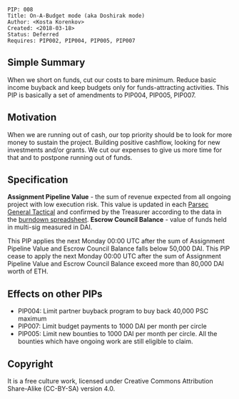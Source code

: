     PIP: 008
    Title: On-A-Budget mode (aka Doshirak mode)
    Author: <Kosta Korenkov>
    Created: <2018-03-18>
    Status: Deferred
    Requires: PIP002, PIP004, PIP005, PIP007


## Simple Summary
When we short on funds, cut our costs to bare minimum. Reduce basic income buyback and keep budgets only for funds-attracting activities.
This PIP is basically a set of amendments to PIP004, PIP005, PIP007.

## Motivation
When we are running out of cash, our top priority should be to look for more money to sustain the project. Building positive cashflow, looking for new investments and/or grants. We cut our expenses to give us more time for that and to postpone running out of funds.

## Specification

**Assignment Pipeline Value** - the sum of revenue expected from all ongoing project with low execution risk. This value is updated in each [Parsec General Tactical](https://github.com/orgs/parsec-labs/teams/parsec-general-circle/discussions/1) and confirmed by the Treasurer according to the data in the [burndown spreadsheet](https://docs.google.com/spreadsheets/d/1YT9mxHpmAyu25vXFZmenlLlx1aA4w0pBdDJQfWQxKr0).
**Escrow Council Balance** - value of funds held in multi-sig measured in DAI.

This PIP applies the next Monday 00:00 UTC after the sum of Assignment Pipeline Value and Escrow Council Balance falls below 50,000 DAI.
This PIP cease to apply the next Monday 00:00 UTC after the sum of Assignment Pipeline Value and Escrow Council Balance exceed more than 80,000 DAI worth of ETH.

## Effects on other PIPs
- PIP004: Limit partner buyback program to buy back 40,000 PSC maximum
- PIP007: Limit budget payments to 1000 DAI per month per circle
- PIP005: Limit new bounties to 1000 DAI per month per circle. All the bounties which have ongoing work are still eligible to claim.

## Copyright
It is a free culture work, licensed under Creative Commons Attribution Share-Alike (CC-BY-SA) version 4.0.
